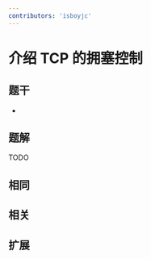 ```yaml
---
contributors: 'isboyjc'
---
```


# 介绍 TCP 的拥塞控制


## 题干

- 



## 题解

<!-- ::: details 点我查看题解 -->

  TODO

<!-- ::: -->



## 相同


## 相关


## 扩展


